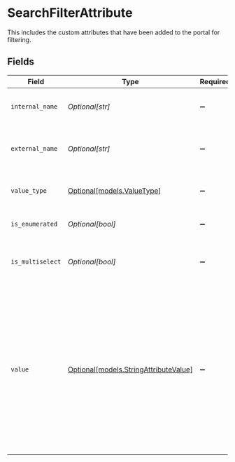 # SearchFilterAttribute

This includes the custom attributes that have been added to the portal for filtering.


## Fields

| Field                                                                                                                                                                                      | Type                                                                                                                                                                                       | Required                                                                                                                                                                                   | Description                                                                                                                                                                                |
| ------------------------------------------------------------------------------------------------------------------------------------------------------------------------------------------ | ------------------------------------------------------------------------------------------------------------------------------------------------------------------------------------------ | ------------------------------------------------------------------------------------------------------------------------------------------------------------------------------------------ | ------------------------------------------------------------------------------------------------------------------------------------------------------------------------------------------ |
| `internal_name`                                                                                                                                                                            | *Optional[str]*                                                                                                                                                                            | :heavy_minus_sign:                                                                                                                                                                         | The internal name of a custom attribute.                                                                                                                                                   |
| `external_name`                                                                                                                                                                            | *Optional[str]*                                                                                                                                                                            | :heavy_minus_sign:                                                                                                                                                                         | The external or public name of a custom attribute.                                                                                                                                         |
| `value_type`                                                                                                                                                                               | [Optional[models.ValueType]](../models/valuetype.md)                                                                                                                                       | :heavy_minus_sign:                                                                                                                                                                         | The data type of the value of the attribute.                                                                                                                                               |
| `is_enumerated`                                                                                                                                                                            | *Optional[bool]*                                                                                                                                                                           | :heavy_minus_sign:                                                                                                                                                                         | Whether the valueType is enumerated.                                                                                                                                                       |
| `is_multiselect`                                                                                                                                                                           | *Optional[bool]*                                                                                                                                                                           | :heavy_minus_sign:                                                                                                                                                                         | Whether the user can select multiple values.                                                                                                                                               |
| `value`                                                                                                                                                                                    | [Optional[models.StringAttributeValue]](../models/stringattributevalue.md)                                                                                                                 | :heavy_minus_sign:                                                                                                                                                                         | An attribute can have an external value such as a readable label, and an internal value such as a unique ID. This schema provides both the internal and external values for one attribute. |
